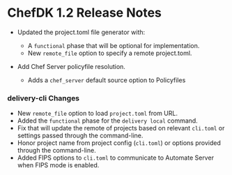# ChefDK 1.2 Release Notes

- Updated the project.toml file generator with:
  - A `functional` phase that will be optional for implementation.
  - New `remote_file` option to specify a remote project.toml.

- Add Chef Server policyfile resolution.
  - Adds a `chef_server` default source option to Policyfiles

### delivery-cli Changes

- New `remote_file` option to load `project.toml` from URL.
- Added the `functional` phase for the `delivery local` command.
- Fix that will update the remote of projects based on relevant `cli.toml` or settings passed through the command-line.
- Honor project name from project config (`cli.toml`) or options provided through the command-line.
- Added FIPS options to `cli.toml` to communicate to Automate Server when FIPS mode is enabled.
